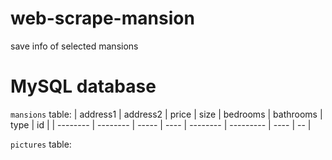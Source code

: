 # web-scrape-mansion

save info of selected mansions

# MySQL database

`mansions` table:
| address1 | address2 | price | size | bedrooms | bathrooms | type | id |
| -------- | -------- | ----- | ---- | -------- | --------- | ---- | -- |

`pictures` table:
